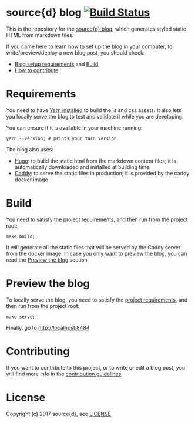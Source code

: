 # source{d} blog [![Build Status](https://drone.srcd.host/api/badges/src-d/blog/status.svg)](https://drone.srcd.host/src-d/blog)

This is the repository for the [source{d} blog](https://blog.sourced.tech), which generates styled static HTML from markdown files.

If you came here to learn how to set up the blog in your computer, to write/preview/deploy a new blog post, you should check:
- [Blog setup requirements](#requirements) and [Build](#build)
- [How to contribute](#contributing)


# Requirements

You need to have [Yarn installed](https://yarnpkg.com/en/docs/install) to build the js and css assets. It also lets you locally serve the blog to test and validate it while you are developing.

You can ensure if it is available in your machine running:
```shell
yarn --version; # prints your Yarn version
```

The blog also uses:
- [Hugo](http://gohugo.io): to build the static html from the markdown content files; it is automatically downloaded and installed at building time.
- [Caddy](https://caddyserver.com): to serve the static files in production; it is provided by the caddy docker image

# Build

You need to satisfy the [project requirements](#requirements), and then run from the project root:

```shell
make build;
```

It will generate all the static files that will be served by the Caddy server from the docker image. In case you only want to preview the blog, you can read the [Preview the blog](#preview-the-blog) section

# Preview the blog

To locally serve the blog, you need to satisfy the [project requirements](#requirements), and then run from the project root:

```shell
make serve;
```
Finally, go to [http://localhost:8484](http://localhost:8484)

# Contributing

If you want to contribute to this project, or to write or edit a blog post, you will find more info in the [contribution guidelines](CONTRIBUTING.md).


# License

Copyright (c) 2017 source{d}, see [LICENSE](LICENSE)
